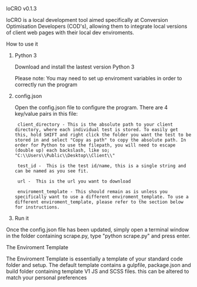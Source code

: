 loCRO v0.1.3

loCRO is a local development tool aimed specifically at Conversion Optimisation Developers (COD's), allowing them to integrate local versions of client web pages with their local dev enviroments.


How to use it

1. Python 3

	Download and install the lastest version Python 3

	Please note: You may need to set up enviroment variables in order to correctly run the program

2. config.json

	Open the config.json file to configure the program.
	There are 4 key/value pairs in this file:
		
		client_directory - This is the absolute path to your client directory, where each individual test is stored. To easily get this, hold SHIFT and right click the folder you want the test to be stored in and select "Copy as path" to copy the absolute path. In order for Python to use the filepath, you will need to escape (double up) each backslash, like so; "C:\\Users\\Public\\Desktop\\Client\\"
		
		test_id -  This is the test id/name, this is a single string and can be named as you see fit.

		url -  This is the url you want to download

		enviroment_template - This should remain as is unless you specifically want to use a different enviroment_template. To use a different enviroment_template, please refer to the section below for instructions.

3. Run it

Once the config.json file has been updated, simply open a terminal window in the folder containing scrape.py, type "python scrape.py" and press enter.


The Enviroment Template
	
The Enviroment Template is essentially a template of your standard code folder and setup. The default template contains a gulpfile, package.json and build folder containing template V1 JS and SCSS files. this can be altered to match your personal preferences